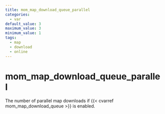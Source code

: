 ```yaml
---
title: mom_map_download_queue_parallel
categories:
  - var
default_value: 3
maximum_value: 3
minimum_value: 1
tags:
  - map
  - download
  - online
---
```


# mom_map_download_queue_parallel

The number of parallel map downloads if {{< cvarref mom_map_download_queue >}} is enabled.
